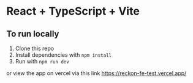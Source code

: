 # React + TypeScript + Vite

## To run locally

1. Clone this repo
2. Install dependencies with `npm install`
3. Run with `npm run dev`

or view the app on vercel via this link
https://reckon-fe-test.vercel.app/
